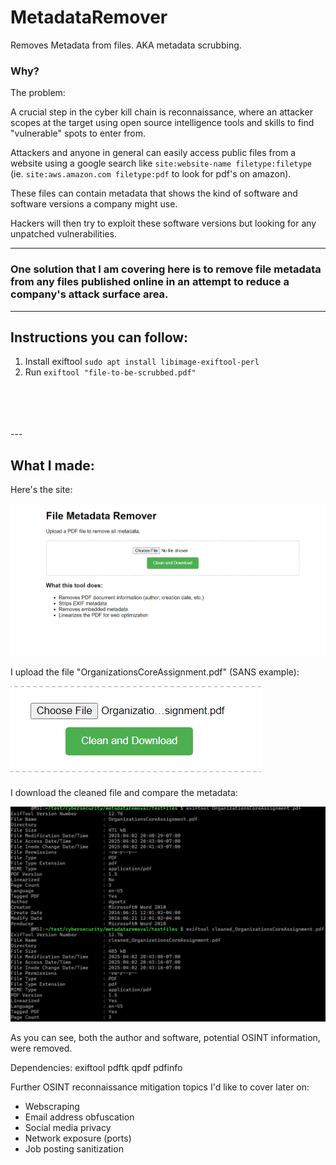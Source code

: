 # MetadataRemover
Removes Metadata from files.  AKA metadata scrubbing.


### Why?  

The problem:  

A crucial step in the cyber kill chain is reconnaissance, where an attacker scopes at the target using open source intelligence tools and skills to find "vulnerable" spots to enter from.  

Attackers and anyone in general can easily access public files from a website using a google search like `site:website-name filetype:filetype` (ie. `site:aws.amazon.com filetype:pdf` to look for pdf's on amazon).  

These files can contain metadata that shows the kind of software and software versions a company might use.  

Hackers will then try to exploit these software versions but looking for any unpatched vulnerabilities.  

---

### One solution that I am covering here is to remove file metadata from any files published online in an attempt to reduce a company's attack surface area.


---

## Instructions you can follow:  

1. Install exiftool `sudo apt install libimage-exiftool-perl`
2. Run `exiftool "file-to-be-scrubbed.pdf"`


<br />
<br />
<br />
<br />
---

## What I made:

Here's the site: 

![alt text](https://github.com/AriT000/MetadataRemoval/blob/main/image_1.png)

I upload the file "OrganizationsCoreAssignment.pdf" (SANS example): 

![alt text](https://github.com/AriT000/MetadataRemoval/blob/main/image_2.png)

I download the cleaned file and compare the metadata: 

![alt text](https://github.com/AriT000/MetadataRemoval/blob/main/image_3.png)


As you can see, both the author and software, potential OSINT information, were removed.

Dependencies:
exiftool
pdftk
qpdf
pdfinfo


Further OSINT reconnaissance mitigation topics I'd like to cover later on:
- Webscraping
- Email address obfuscation
- Social media privacy
- Network exposure (ports)
- Job posting sanitization
